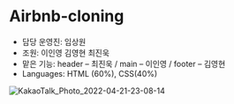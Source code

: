 # Airbnb-cloning
<ul>
  <li>담당 운영진: 임상원</li>
<li>조원: 이인영 김영현 최진욱</li>
<li>맡은 기능: header – 최진욱 / main – 이인영 / footer – 김영현</li>
<li>Languages: HTML (60%), CSS(40%)</li>
</ul>

![KakaoTalk_Photo_2022-04-21-23-08-14](https://user-images.githubusercontent.com/102405661/164476321-43e07b90-ff12-4b13-9b3b-0c3c6cd0c109.png)
